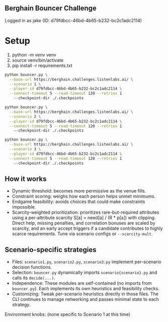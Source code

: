 ## Berghain Bouncer Challenge

Logged in as jake (ID: d79fdbcc-46bd-4b65-b232-bc2c1adc2114)

# Setup

1. python -m venv venv
2. source venv/bin/activate
3. pip install -r requirements.txt

```bash
python bouncer.py \
  --base-url https://berghain.challenges.listenlabs.ai/ \
  --scenario 1 \
  --player-id d79fdbcc-46bd-4b65-b232-bc2c1adc2114 \
  --connect-timeout 5 --read-timeout 120 --retries 1
    --checkpoint-dir ./.checkpoints
```

```bash
python bouncer.py \
  --base-url https://berghain.challenges.listenlabs.ai/ \
  --scenario 2 \
  --player-id d79fdbcc-46bd-4b65-b232-bc2c1adc2114 \
  --connect-timeout 5 --read-timeout 120 --retries 1
    --checkpoint-dir ./.checkpoints
```

```bash
python bouncer.py \
  --base-url https://berghain.challenges.listenlabs.ai/ \
  --scenario 3 \
  --player-id d79fdbcc-46bd-4b65-b232-bc2c1adc2114 \
  --connect-timeout 5 --read-timeout 120 --retries 1
    --checkpoint-dir ./.checkpoints
```

## How it works

- Dynamic threshold: becomes more permissive as the venue fills.
- Constraint scoring: weighs how each person helps unmet minimums.
- Endgame feasibility: avoids choices that could make constraints impossible.
- Scarcity-weighted prioritization: prioritizes rare-but-required attributes using a per-attribute scarcity S[a] = need[a] / (R \* p[a]) with clipping. Direct help, missing penalties, and correlation bonuses are scaled by scarcity, and an early accept triggers if a candidate contributes to highly scarce requirements. Tune via scenario configs or `--scarcity-mult`.

## Scenario-specific strategies

- Files: `scenario1.py`, `scenario2.py`, `scenario3.py` implement per-scenario decision functions.
- Selection: `bouncer.py` dynamically imports `scenario{scenario}.py` and calls its `decide(...)`.
- Independence: These modules are self-contained (no imports from `bouncer.py`). Each implements its own heuristics and feasibility checks.
- Customizing: Tweak per-scenario heuristics directly in those files. The CLI continues to manage networking and passes minimal state to each strategy.

Environment knobs:
(none specific to Scenario 1 at this time)
